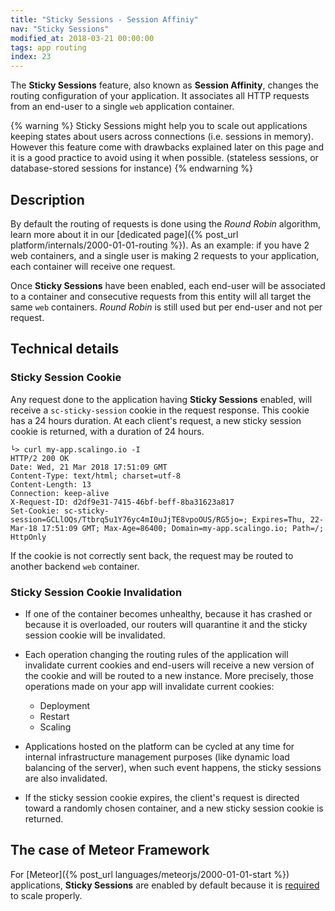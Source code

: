 ```yaml
---
title: "Sticky Sessions - Session Affiniy"
nav: "Sticky Sessions"
modified_at: 2018-03-21 00:00:00
tags: app routing
index: 23
---
```


The **Sticky Sessions** feature, also known as **Session Affinity**, changes the
routing configuration of your application. It associates all HTTP requests from an end-user
to a single `web` application container.

{% warning %}
Sticky Sessions might help you to scale out applications keeping states about users
across connections (i.e. sessions in memory). However this feature come with drawbacks explained later
on this page and it is a good practice to avoid using it when possible. (stateless sessions,
or database-stored sessions for instance)
{% endwarning %}

## Description

By default the routing of requests is done using the *Round Robin* algorithm, learn more about it in
our [dedicated page]({% post_url platform/internals/2000-01-01-routing %}). As an example: if you
have 2 web containers, and a single user is making 2 requests to your application, each container
will receive one request.

Once **Sticky Sessions** have been enabled, each end-user will be associated to
a container and consecutive requests from this entity will all target the same
`web` containers. *Round Robin* is still used but per end-user and not per
request.

## Technical details

### Sticky Session Cookie

Any request done to the application having **Sticky Sessions** enabled, will receive a
`sc-sticky-session` cookie in the request response. This cookie has a 24 hours duration. At each
client's request, a new sticky session cookie is returned, with a duration of 24 hours.

```console
└> curl my-app.scalingo.io -I
HTTP/2 200 OK
Date: Wed, 21 Mar 2018 17:51:09 GMT
Content-Type: text/html; charset=utf-8
Content-Length: 13
Connection: keep-alive
X-Request-ID: d2df9e31-7415-46bf-beff-8ba31623a817
Set-Cookie: sc-sticky-session=GCLlOQs/Ttbrq5u1Y76yc4mI0uJjTE8vpoOUS/RG5jo=; Expires=Thu, 22-Mar-18 17:51:09 GMT; Max-Age=86400; Domain=my-app.scalingo.io; Path=/; HttpOnly
```

If the cookie is not correctly sent back, the request may be routed to another backend `web`
container.

### Sticky Session Cookie Invalidation

* If one of the container becomes unhealthy, because it has crashed or because it is overloaded, our
  routers will quarantine it and the sticky session cookie will be invalidated.

* Each operation changing the routing rules of the application will invalidate current cookies and
  end-users will receive a new version of the cookie and will be routed to a new instance. More
  precisely, those operations made on your app will invalidate current cookies:
  * Deployment
  * Restart
  * Scaling

* Applications hosted on the platform can be cycled at any time for internal infrastructure
  management purposes (like dynamic load balancing of the server), when such event happens, the
  sticky sessions are also invalidated.

* If the sticky session cookie expires, the client's request is directed toward a randomly chosen
  container, and a new sticky session cookie is returned.

## The case of Meteor Framework

For [Meteor]({% post_url languages/meteorjs/2000-01-01-start %}) applications,
**Sticky Sessions** are enabled by default because it is
[required](http://www.meteorpedia.com/read/Scaling_your_Meteor_App) to scale
properly.
